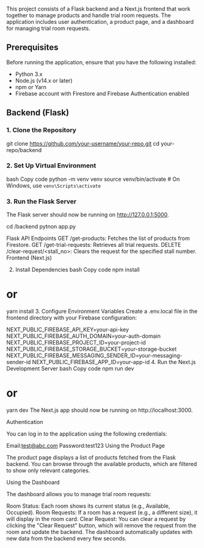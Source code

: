 This project consists of a Flask backend and a Next.js frontend that work together to manage products and handle trial room requests. The application includes user authentication, a product page, and a dashboard for managing trial room requests.

## Prerequisites

Before running the application, ensure that you have the following installed:

- Python 3.x
- Node.js (v14.x or later)
- npm or Yarn
- Firebase account with Firestore and Firebase Authentication enabled

## Backend (Flask)
### 1. Clone the Repository
git clone https://github.com/your-username/your-repo.git
cd your-repo/backend
### 2. Set Up Virtual Environment
bash
Copy code
python -m venv venv
source venv/bin/activate  # On Windows, use `venv\Scripts\activate`
### 3. Run the Flask Server

The Flask server should now be running on http://127.0.0.1:5000.

cd /backend
pytnon app.py

Flask API Endpoints
GET /get-products: Fetches the list of products from Firestore.
GET /get-trial-requests: Retrieves all trial requests.
DELETE /clear-request/<stall_no>: Clears the request for the specified stall number.
Frontend (Next.js)



2. Install Dependencies
bash
Copy code
npm install
# or
yarn install
3. Configure Environment Variables
Create a .env.local file in the frontend directory with your Firebase configuration:

NEXT_PUBLIC_FIREBASE_API_KEY=your-api-key
NEXT_PUBLIC_FIREBASE_AUTH_DOMAIN=your-auth-domain
NEXT_PUBLIC_FIREBASE_PROJECT_ID=your-project-id
NEXT_PUBLIC_FIREBASE_STORAGE_BUCKET=your-storage-bucket
NEXT_PUBLIC_FIREBASE_MESSAGING_SENDER_ID=your-messaging-sender-id
NEXT_PUBLIC_FIREBASE_APP_ID=your-app-id
4. Run the Next.js Development Server
bash
Copy code
npm run dev
# or
yarn dev
The Next.js app should now be running on http://localhost:3000.

Authentication

You can log in to the application using the following credentials:

Email:test@abc.com
Password:test123
Using the Product Page

The product page displays a list of products fetched from the Flask backend. You can browse through the available products, which are filtered to show only relevant categories.

Using the Dashboard

The dashboard allows you to manage trial room requests:

Room Status: Each room shows its current status (e.g., Available, Occupied).
Room Requests: If a room has a request (e.g., a different size), it will display in the room card.
Clear Request: You can clear a request by clicking the "Clear Request" button, which will remove the request from the room and update the backend.
The dashboard automatically updates with new data from the backend every few seconds.